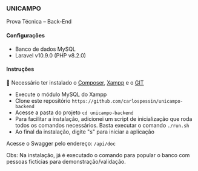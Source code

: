 ### UNICAMPO
 Prova Técnica – Back-End

#### Configurações
- Banco de dados MySQL
- Laravel v10.9.0 (PHP v8.2.0)

#### Instruções

:mega: Necessário ter instalado o [Composer](https://getcomposer.org/), [Xampp](https://www.apachefriends.org/pt_br/index.html) e o [GIT](https://git-scm.com/)

- Execute o módulo MySQL do Xampp
- Clone este repositório `https://github.com/carlospessin/unicampo-backend`
- Acesse a pasta do projeto `cd unicampo-backend`
- Para facilitar a instalação, adicionei um script de inicialização que roda todos os comandos necessários. Basta executar o comando `./run.sh`
- Ao final da instalação, digite "s" para iniciar a aplicação

Acesse o Swagger pelo endereço: `/api/doc`

Obs: Na instalação, já é executado o comando para popular o banco com
pessoas fictícias para demonstração/validação.






